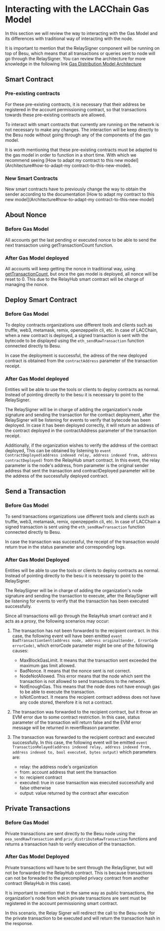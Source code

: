 # Interacting with the LACChain Gas Model

In this section we will review the way to interacting with the Gas Model and its differences with traditional way of interacting with the node.

It is important to mention that the RelaySigner component will be running on top of Besu, which means that all transactions or queries sent to node will go through the RelaySigner. You can review the architecture for more knowledge in the following link [Gas Distribution Model Architecture](/Architecture.md)

## Smart Contract

### Pre-existing contracts

For these pre-existing contracts, it is necessary that their address be registered in the account permissioning contract, so that transactions towards these pre-existing contracts are allowed.

To interact with smart contracts that currently are running on the network is not necessary to make any changes. The interaction will be keep directly to the Besu node without going through any of the components of the gas model.

It is worth mentioning that these pre-existing contracts must be adapted to the gas model in order to function in a short time. With which we recommend seeing [How to adapt my contract to this new model](Architecture#how-to-adapt-my contract-to-this-new-model).

### New Smart Contracts

New smart contracts have to previously change the way to obtain the sender according to the documentation [How to adapt my contract to this new model](Architecture#how-to-adapt-my contract-to-this-new-model)

## About Nonce

### Before Gas Model

All accounts get the last pending or executed nonce to be able to send the next transaction using getTransactionCount function.

### After Gas Model deployed

All accounts will keep getting the nonce in traditional way, using [getTransactionCount](https://besu.hyperledger.org/en/stable/Reference/API-Methods/#eth_gettransactioncount), but once the gas model is deployed, all nonce will be reset to 0. This due to the RelayHub smart contract will be charge of managing the nonce.

## Deploy Smart Contract

### Before Gas Model

To deploy contracts organizations use different tools and clients such as truffle, web3, metamask, remix, openzeppelin cli, etc. In case of LACChain, when a new contract is deployed, a signed transaction is sent with the bytecode to be displayed using the `eth_sendRawTransaction` function connected directly to Besu.

In case the deployment is successful, the adress of the new deployed contract is obtained from the `contractAddress` parameter of the transaction receipt.

### After Gas Model deployed

Entities will be able to use the tools or clients to deploy contracts as normal. Instead of pointing directly to the besu it is necessary to point to the RelaySigner.

The RelaySigner will be in charge of adding the organization's node signature and sending the transaction for the contract deployment, after the RelaySigner will be listening for events to verify that bytecode has been deployed. In case it has been deployed correctly, it will return an address of the contract deployed in the contractAddress parameter of the transaction receipt.

Additionally, if the organization wishes to verify the address of the contract deployed, This can be obtained by listening to `event ContractDeployed(address indexed relay, address indexed from, address contractDeployed)` from the RelayHub smart contract. In this event, the relay parameter is the node's address, from parameter is the original sender address that sent the transaction and contractDeployed parameter will be the address of the successfully deployed contract.

## Send a Transaction

### Before Gas Model

To send transactions organizations use different tools and clients such as truffle, web3, metamask, remix, openzeppelin cli, etc. In case of LACChain a signed transaction is sent using the `eth_sendRawTransaction` function connected directly to Besu.

In case the transaction was successful, the receipt of the transaction would return true in the status parameter and corresponding logs.

### After Gas Model Deployed

Entities will be able to use the tools or clients to deploy contracts as normal. Instead of pointing directly to the besu it is necessary to point to the RelaySigner.

The RelaySigner will be in charge of adding the organization's node signature and sending the transaction to execute, after the RelaySigner will be listening for events to verify that the transaction has been executed successfully.

Since all transactions will go through the RelayHub smart contract and it acts as a proxy, the following scenarios may occur:

1. The transaction has not been forwarded to the recipient contract. In this case, the following event will have been emitted `event BadTransactionSent(address node, address originalSender, ErrorCode errorCode)`, which errorCode parameter might be one of the following causes:

    * MaxBlockGasLimit. It means that the transaction sent exceeded the maximum gas limit allowed.
    * BadNonce. It means that the nonce sent is not correct.
    * NodeNotAllowed. This error means that the node which sent the transaction is not allowed to send transactions to the network.
    * NotEnoughGas. This means that the node does not have enough gas to be able to execute the transaction.
    * IsNotContract. It means the recipient contract address does not have any code stored, therefore it is not a contract.

2. The transaction was forwarded to the recipient contract, but it throw an EVM error due to some contract restriction. In this case, status parameter of the transaction will return false and the EVM error message will be returned in revertReason parameter.

3. The transaction was forwarded to the recipient contract and executed successfully. In this case, the following event will be emitted `event TransactionRelayed(address indexed relay, address indexed from, address indexed to, bool executed, bytes output)` which parameters are:

    * relay: the address node's organization
    * from: account address that sent the transaction
    * to: recipient contract 
    * executed: true in case transaction was executed successfully and false otherwise
    * output: value returned by the contract after execution

## Private Transactions

### Before Gas Model

Private transactions are sent directly to the Besu node using the `eea_sendRawTransaction` and `priv_distributeRawTransaction` functions and returns a transaction hash to verify execution of the transaction.

### After Gas Model Deployed

Private transactions will have to be sent through the RelaySigner, but will not be forwarded to the RelayHub contract. This is because transactions can not be forwaded to the precompiled privacy contract from another contract (RelayHub in this case).

It is important to mention that in the same way as public transactions, the organization's node from which private transactions are sent must be registered in the account permissioning smart contract.

In this scenario, the Relay Signer will redirect the call to the Besu node for the private transaction to be executed and will return the transaction hash in the response.



 







